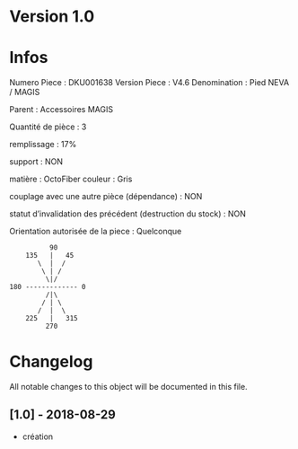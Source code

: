# Version 1.0
# Infos
Numero Piece : DKU001638
Version Piece : V4.6
Denomination : Pied NEVA / MAGIS

Parent : Accessoires MAGIS

Quantité de pièce : 3

remplissage : 17%

support : NON

matière : OctoFiber
couleur : Gris

couplage avec une autre pièce (dépendance) : NON

statut d’invalidation des précédent (destruction du stock) : NON

Orientation autorisée de la piece : Quelconque
```
          90
    135   |   45
       \  |  /
        \ | /
         \|/
180 ------------- 0
         /|\
        / | \
       /  |  \   
    225   |   315
         270
```
	   
	   
# Changelog
All notable changes to this object will be documented in this file.

## [1.0] - 2018-08-29
- création

